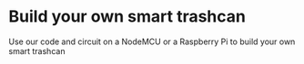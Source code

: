 # Build your own smart trashcan

Use our code and circuit on a NodeMCU or a Raspberry Pi to build your own smart trashcan
